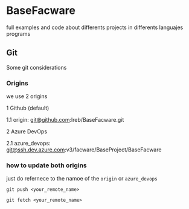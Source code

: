 # BaseFacware

full examples and code about differents projects in differents languajes programs

## Git

Some git considerations

### Origins

we use 2 origins

1 Github (default)

1.1 origin: git@github.com:lreb/BaseFacware.git

2 Azure DevOps

2.1 azure_devops: git@ssh.dev.azure.com:v3/facware/BaseProject/BaseFacware

### how to update both origins

just do refernece to the namoe of the `origin` or `azure_devops`

`git push <your_remote_name>`

`git fetch <your_remote_name>`
